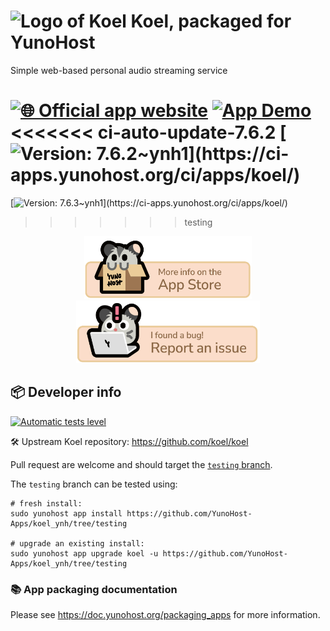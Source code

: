 <!--
N.B.: This README was automatically generated by <https://github.com/YunoHost/apps_tools/blob/main/readme_generator>
It shall NOT be edited by hand.
-->

<h1>
  <img src="https://raw.githubusercontent.com/YunoHost/apps/main/logos/koel.png" width="32px" alt="Logo of Koel">
  Koel, packaged for YunoHost
</h1>

Simple web-based personal audio streaming service

[![🌐 Official app website](https://img.shields.io/badge/Official_app_website-darkgreen?style=for-the-badge)](https://koel.dev)
[![App Demo](https://img.shields.io/badge/App_Demo-blue?style=for-the-badge)](https://demo.koel.dev)
<<<<<<< ci-auto-update-7.6.2
[![Version: 7.6.2~ynh1](https://img.shields.io/badge/Version-7.6.2~ynh1-rgba(0,150,0,1)?style=for-the-badge)](https://ci-apps.yunohost.org/ci/apps/koel/)
=======
[![Version: 7.6.3~ynh1](https://img.shields.io/badge/Version-7.6.3~ynh1-rgba(0,150,0,1)?style=for-the-badge)](https://ci-apps.yunohost.org/ci/apps/koel/)
>>>>>>> testing

<div align="center">
<a href="https://apps.yunohost.org/app/koel"><img height="100px" src="https://github.com/YunoHost/yunohost-artwork/raw/refs/heads/main/badges/neopossum-badges/badge_more_info_on_the_appstore.svg"/></a>
<a href="https://github.com/YunoHost-Apps/koel_ynh/issues"><img height="100px" src="https://github.com/YunoHost/yunohost-artwork/raw/refs/heads/main/badges/neopossum-badges/badge_report_an_issue.svg"/></a>
</div>

## 📦 Developer info

[![Automatic tests level](https://apps.yunohost.org/badge/cilevel/koel)](https://ci-apps.yunohost.org/ci/apps/koel/)

🛠️ Upstream Koel repository: <https://github.com/koel/koel>

Pull request are welcome and should target the [`testing` branch](https://github.com/YunoHost-Apps/koel_ynh/tree/testing).

The `testing` branch can be tested using:
```
# fresh install:
sudo yunohost app install https://github.com/YunoHost-Apps/koel_ynh/tree/testing

# upgrade an existing install:
sudo yunohost app upgrade koel -u https://github.com/YunoHost-Apps/koel_ynh/tree/testing
```

### 📚 App packaging documentation

Please see <https://doc.yunohost.org/packaging_apps> for more information.